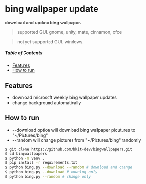 <h1>bing wallpaper update</h1>

download and update bing wallpaper.<br/>

> supported GUI. gnome, unity, mate, cinnamon, xfce.

> not yet supported GUI. windows.

<h5>Table of Contents</h5>

- [Features](#features)
- [How to run](#how-to-run)

## Features

* download microsoft weekly bing wallpaper updates
* change background automatically

## How to run

* --download option will download bing wallpaper picutures to "~/Pictures/bing"
* --random will change pictures from "~/Pictures/bing" randomly

```bash
$ git clone https://github.com/bkit-dev/bingwallpapers.git
$ cd bingwallpapers
$ python -m venv .
$ pip install -r requirements.txt
$ python bing.py --download --random # download and change
$ python bing.py --download # downlog only
$ python bing.py --random # change only
```